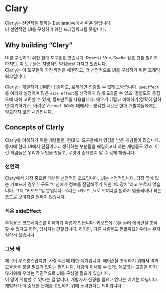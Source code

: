 # Clary

Clarly는 선언적을 뜻하는 Declarative에서 따온 말입니다.  
더 선언적인 UI를 구성하기 위한 프레임워크를 뜻합니다.

## Why building “Clary”

UI를 구성하기 위한 현대 도구들은 많습니다. React나 Vue, Svelte 같은 것들 말이죠.  
하지만, 이 도구들은 치명적인 약점들을 가지고 있습니다.  
Clarly는 이 도구들이 가진 약점을 해결하고, 더 선언적으로 UI를 구성하기 위한 프레임워크입니다.

Clarly는 개발자가 UI에만 집중하고, 로직에만 집중할 수 있게 도와줍니다.
`useEffect`를 여러개 설정하며 많은 `side effect`를 생각하지 않게 도와줄 수 있죠.
결합도와 응집도에 대해 고민할 수 있게, 컴포넌트를 사용합니다. 배우기 어렵고 이해하기(정확히 말하면 예측하기)도 어려운 `Virtual DOM`에 대해서도 생각할 시간은 현대 개발자들에게는 필요하지 않은 시간입니다.

## Concepts of Clarly

Clarly를 이해하기 위한 개념들은, 현대 UI 도구들에서 영감을 받은 개념들이 많습니다. 동시에 현대 UI에서 단점이라고 생각하는 부분들을 해결하고자 하는 개념들도 있죠, 이런 개념들은 우리가 무엇을 만들고, 무엇이 중요한지 알 수 있게 해줍니다.

### 선언적

Clary에서 가장 중요한 개념은 선언적인 코드입니다. UI는 선언적입니다. 당장 앞에 있는 키보드에 경우 누구도 “머신에게 정보를 전달해주기 위한 I/O 장치”라고 부르지 않습니다. 그저 “키보드”일 뿐입니다. 우리는 `<키보드 />`로 보여지길 원하지 몇줄씩이나 되는 코드로 보여지길 원하지 않습니다.

### 적은 sideEffect

부작용은 코드베이스를 이해하기 어렵게 만듭니다. 키보드에 `F8`을 눌러 에어컨을 조작할 수 있다고 하면, 당사자는 편할겁니다. 하지만, 다른 사람들도 편할까요? 우리는 혼자 일하지 않습니다.

### 그냥 돼

제목이 우스꽝스럽지만, 사실 직관에 대한 얘기입니다. 에어컨을 조작하기 위해서 여러 모듈들을 붙일 필요가 없다는 말입니다. 사람이 이해할 수 있게, 쓸모없는 고민을 하지 않기위해 우리는 직관적으로 UI를 구성할 필요가 있습니다.  
이 말이 위험할 수 있다는 걸 압니다. 개발자가 신경쓸 필요가 없다는 얘기는 아닙니다. 개발자가 더 중요한 문제를 고민하기 위해 노력한다는 의미입니다.
